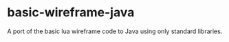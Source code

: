 # basic-wireframe-java
A port of the basic lua wireframe code to Java using only standard libraries.
